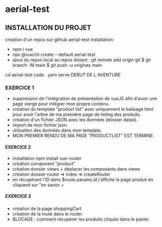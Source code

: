 # aerial-test

## INSTALLATION DU PROJET

creation d'un repos sur github aerial-test
installation: 
- npm i vue
- npx @vue/cli create --default aerial-test
- ajout du repos local au repos distant : 
git remote add origin <lien du repos github>
git $ git branch -M main
$ git push -u origines main

cd aerial-test
code . yarn serve 
DEBUT DE L AVENTURE

### EXERCICE 1
- suppression de l'intégration de présentation de vueJS afin d'avoir une page vierge pour intégrer mon propre contenu.
- création du template "product list" avec uniquement le balisage html pour avoir l'arbre de ma première page de listing des produits.
- création d'un fichier JSON avec les données (dossier datas).
- import de mon fichier json.
- utilisation des données dans mon template.
- MON PREMIER RENDU DE MA PAGE "PRODUCTLIST" EST TERMINE.

#### EXERCICE 2
- installation npm install vue-router
- création component "product"
- création dossier views + déplacer les composants dans views
- création dossier router => index => createRouter
- en récupérant l'ID dans $route.params.id j'affiche la page produit en cliquand sur "en savoir +

##### EXERCICE 3
- création de la page shoppingCart
- création de la route dans le router.
- BLOCAGE : comment récupérer les produits cliqués dans le panier. 


